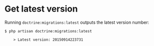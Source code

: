 # Get latest version

Running `doctrine:migrations:latest` outputs the latest version number:

```
$ php artisan doctrine:migrations:latest

    > Latest version: 20150914223731
```
